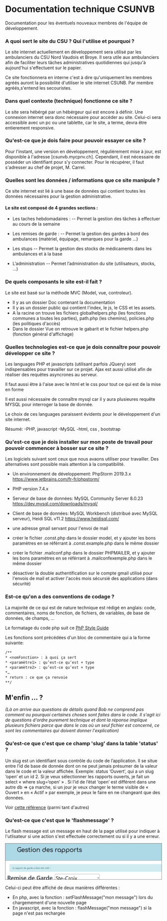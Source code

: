 # Documentation technique CSUNVB

Documentation pour les éventuels nouveaux membres de l'équipe de développement. 

### A quoi sert le site du CSU ? Qui l'utilise et pourquoi ?

Le site internet actuellement en développement sera utilisé par les ambulanciers du CSU Nord Vaudois et Broye.
Il sera utile aux ambulanciers afin de faciliter leurs tâches administratives quotidiennes qui jusqu'à aujourd'hui s'effectuent sur le papier.

Ce site fonctionnera en interne c'est à dire qu'uniquement les membres agréés auront la possibilité d'utiliser le site internet CSUNB. Par membre agréés,s'entend les secouristes.

### Dans quel contexte (technique) fonctionne ce site ?

Le site sera hébérgé par un hébérgeur qui est encore à définir. Une connexion internet sera donc nécessaire pour accèder au site. Celui-ci sera accessible avec un pc ou une tablette, car le site, a terme, devra être entierement responsive.

### Qu'est-ce que je dois faire pour pouvoir essayer ce site ?

Pour l'instant, une version en développement, régulièrement mise à jour,  est disponible à l'adresse [csunvb.mycpnv.ch]. Cependant, il est nécessaire de posséder un identifiant pour s'y connecter. Pour le récupérer, il faut s'adresser au chef de projet, M. Carrel.

### Quelles sont les données / informations que ce site manipule ?

Ce site internet est lié à une base de données qui contient toutes les données nécessaires pour la gestion administrative.
#### Le site est composé de 4 grandes sections :

- Les taches hebdomadaires :
-- Permet la gestion des tâches à effectuer au cours de la semaine


- Les remises de garde : 
-- Permet la gestion des gardes à bord des ambulances (matériel, équipage, remarques pour la garde ...)


- Les stups
-- Permet la gestion des stocks de médicaments dans les ambulances et à la base

- L’administration
-- Permet l’administration du site (utilisateurs, stocks, …)


### De quels composants le site est-il fait ? 

Le site est basé sur la méthode MVC (Model, vue, controleur).
- Il y as un dossier Doc contenant la documentation
- Il y as un dossier public qui contient l'index, le js, le CSS et les assets.
- A la racine on trouve les fichiers globalhelpers.php (les fonctions communes a toutes les parties), path.php (les chemins), policies.php (les politiques d'accès)
- Dans le dossier Vue on retrouve le gabarit et le fichier helpers.php (fonction général d'affichage)

### Quelles technologies est-ce que je dois connaître pour pouvoir développer ce site ? 

Les languages PHP et javascripts (utilisant parfois JQuery) sont indispensables pour travailler sur ce projet.
Ajax est aussi utilisé afin de réaliser des requêtes asyncrones au serveur.

Il faut aussi être à l'aise avec le html et le css pour tout ce qui est de la mise en forme

Il est aussi nécessaire de connaître mysql car il y aura plusieures requête MYSQL pour interroger la base de donnée.

Le choix de ces languages paraissent évidents pour le développement d'un site internet.

Résumé:
-PHP, javascript
-MySQL
-html, css , bootstrap




### Qu'est-ce que je dois installer sur mon poste de travail pour pouvoir commencer à bosser sur ce site ?
Les logiciels suivant sont ceux que nous avaons utiliser pour travailler. Des alternatives sont possible mais attention à la compatibilité.


- Un environnement de développement: PhpStorm 2019.3.x https://www.jetbrains.com/fr-fr/phpstorm/
- PHP version 7.4.x
- Serveur de base de données: MySQL Community Server 8.0.23 https://dev.mysql.com/downloads/mysql/
- Client de base de données: MySQL Workbench (distribué avec MySQL serveur), Heidi SQL v11.2 https://www.heidisql.com/
- une adresse gmail servant pour l'envoi de mail

- créer le fichier .const.php dans le dossier model, et y ajouter les bons paramètres en se référrant à .const.example.php dans le même dossier
- créer le fichier .mailconf.php dans le dossier PHPMAILER, et y ajouter les bons paramètres en se référrant à .mailconfexemple.php dans le même dossier
- désactiver la double authentification sur le compte gmail utilisé pour l'envois de mail et activer l'accès mois sécursié des applications (dans sécurité)

### Est-ce qu'on a des conventions de codage ?

La majorité de ce qui est de nature technique est rédigé en anglais: code, commentaires, noms de fonction, de fichiers, de variables, de base de données, de champs, ...

Le formatage du code php suit ce [PhP Style Guide](https://gist.github.com/ryansechrest/8138375)

Les fonctions sont précédées d'un bloc de commentaire qui a la forme suivante:

```
/**
* <nomFonction> : à quoi ça sert
* <paramètre1> : qu’est-ce qu’est + type
* <paramètre2> : qu’est-ce qu’est + type
*…
* return : ce que ça renvoie
**/
```

## M'enfin ... ?

_(Là on arrive aux questions de détails quand Bob ne comprend pas comment ou pourquoi certaines choses sont faites dans le code.
Il s'agit ici de questions d'ordre purement technique et dont la réponse implique plusieurs fichiers parce que dans le cas où un seul fichier est concerné, ce sont les commentaires qui doivent donner l'explication)_

### Qu'est-ce que c'est que ce champ 'slug' dans la table 'status' ?

Un slug est un identifiant sous contrôle du code de l’application. Il se situe entre l’id de base de donnée dont on ne peut jamais présumer de la valeur dans le code et la valeur affichée. Exemple: status ‘Ouvert’, qui a un slug ‘open’ et un id 2. Si je veux sélectionner les rapports ouverts, je fait un select « where slug=‘open’ » . Si l’id de l’état ‘open’ est différent dans une autre db => ça marche, si un jour je veux changer le terme visible de « Ouvert » en « Actif » par exemple, je peux le faire en ne changeant que des données. 

Voir [cette référence](https://medium.com/dailyjs/web-developer-playbook-slug-a6dcbe06c284) (parmi tant d'autres)

### Qu'est-ce que c'est que le 'flashmessage' ?

Le flash message est un message en haut de la page utilisé pour indiquer à l'utlisateur si une action s'est effectuée correctement ou si il y a une erreur.

![flashMessage image](images/flashMessage.PNG)

Celui-ci peut être affiché de deux manières différentes :
 - En php, avec la fonction : setFlashMessage("mon message") lors du chargemement d'une nouvelle page
 - En javascript, avec la fonction : flashMessage("mon message") si la page n'est pas rechargée
